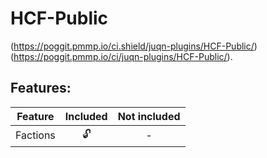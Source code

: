 # HCF-Public

(https://poggit.pmmp.io/ci.shield/juqn-plugins/HCF-Public/)
(https://poggit.pmmp.io/ci/juqn-plugins/HCF-Public/).


## Features:
| Feature | Included | Not included |
| :-----: | :------: | :----------: |
| Factions | 🔓 | - |

